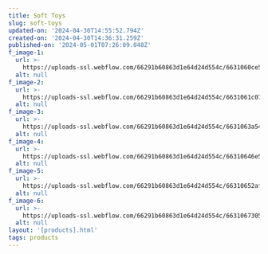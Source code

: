 ```yaml
---
title: Soft Toys
slug: soft-toys
updated-on: '2024-04-30T14:55:52.794Z'
created-on: '2024-04-30T14:36:31.259Z'
published-on: '2024-05-01T07:26:09.048Z'
f_image-1:
  url: >-
    https://uploads-ssl.webflow.com/66291b60863d1e64d24d554c/6631060ce59af28c45bd55eb_pexels-kovyrina-12211.jpg
  alt: null
f_image-2:
  url: >-
    https://uploads-ssl.webflow.com/66291b60863d1e64d24d554c/6631061c07add6adf3dd523b_pexels-demro-5743449.jpg
  alt: null
f_image-3:
  url: >-
    https://uploads-ssl.webflow.com/66291b60863d1e64d24d554c/6631063a547d803086b233cc_pexels-ian-panelo-5786755.jpg
  alt: null
f_image-4:
  url: >-
    https://uploads-ssl.webflow.com/66291b60863d1e64d24d554c/66310646e59af28c45bd7b08_pexels-laarkstudio-10003878.jpg
  alt: null
f_image-5:
  url: >-
    https://uploads-ssl.webflow.com/66291b60863d1e64d24d554c/66310652af15b855b874d6a7_pexels-laarkstudio-10003868.jpg
  alt: null
f_image-6:
  url: >-
    https://uploads-ssl.webflow.com/66291b60863d1e64d24d554c/6631067305ed4b46523194b1_pexels-glimz-nsu-22006-101995.jpg
  alt: null
layout: '[products].html'
tags: products
---
```



